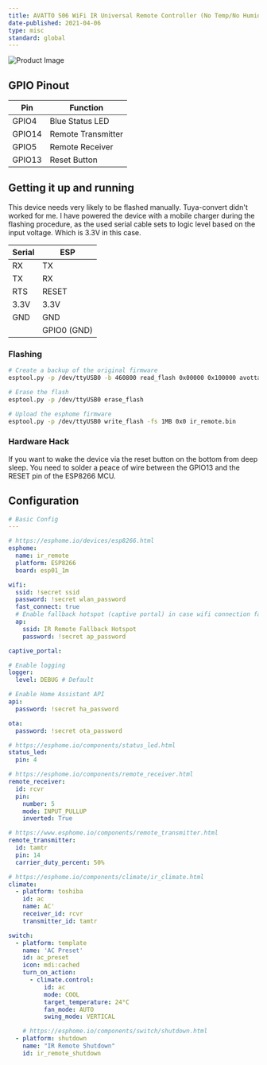 ```yaml
---
title: AVATTO S06 WiFi IR Universal Remote Controller (No Temp/No Humidity)
date-published: 2021-04-06
type: misc
standard: global
---
```

![Product Image](/AVATTO-S06-WiFi-IR-Universal-Remote-Controller.jpg "Product Image")

## GPIO Pinout

| Pin    | Function           |
| ------ | ------------------ |
| GPIO4  | Blue Status LED    |
| GPIO14 | Remote Transmitter |
| GPIO5  | Remote Receiver    |
| GPIO13 | Reset Button       |

## Getting it up and running

This device needs very likely to be flashed manually. Tuya-convert didn't worked for me. I have powered the device with
a mobile charger during the flashing procedure, as the used serial cable sets to logic level based on the input voltage.
Which is 3.3V in this case.

| Serial | ESP         |
| ---    | ----        |
| RX     | TX          |
| TX     | RX          |
| RTS    | RESET       |
| 3.3V   | 3.3V        |
| GND    | GND         |
|        | GPIO0 (GND) |

### Flashing

```bash
# Create a backup of the original firmware
esptool.py -p /dev/ttyUSB0 -b 460800 read_flash 0x00000 0x100000 avotta_s06_original_firmware.bin

# Erase the flash
esptool.py -p /dev/ttyUSB0 erase_flash

# Upload the esphome firmware
esptool.py -p /dev/ttyUSB0 write_flash -fs 1MB 0x0 ir_remote.bin
```

### Hardware Hack
If you want to wake the device via the reset button on the bottom from deep sleep. You need to solder a peace of wire
between the GPIO13 and the RESET pin of the ESP8266 MCU.

## Configuration
```yaml
# Basic Config
---

# https://esphome.io/devices/esp8266.html
esphome:
  name: ir_remote
  platform: ESP8266
  board: esp01_1m

wifi:
  ssid: !secret ssid
  password: !secret wlan_password
  fast_connect: true
  # Enable fallback hotspot (captive portal) in case wifi connection fails
  ap:
    ssid: IR Remote Fallback Hotspot
    password: !secret ap_password

captive_portal:

# Enable logging
logger:
  level: DEBUG # Default

# Enable Home Assistant API
api:
  password: !secret ha_password

ota:
  password: !secret ota_password

# https://esphome.io/components/status_led.html
status_led:
  pin: 4

# https://esphome.io/components/remote_receiver.html
remote_receiver:
  id: rcvr
  pin:
    number: 5
    mode: INPUT_PULLUP
    inverted: True

# https://www.esphome.io/components/remote_transmitter.html
remote_transmitter:
  id: tamtr
  pin: 14
  carrier_duty_percent: 50%

# https://esphome.io/components/climate/ir_climate.html
climate:
  - platform: toshiba
    id: ac
    name: AC'
    receiver_id: rcvr
    transmitter_id: tamtr

switch:
  - platform: template
    name: 'AC Preset'
    id: ac_preset
    icon: mdi:cached
    turn_on_action:
      - climate.control:
          id: ac
          mode: COOL
          target_temperature: 24°C
          fan_mode: AUTO
          swing_mode: VERTICAL

    # https://esphome.io/components/switch/shutdown.html
  - platform: shutdown
    name: "IR Remote Shutdown"
    id: ir_remote_shutdown
```
